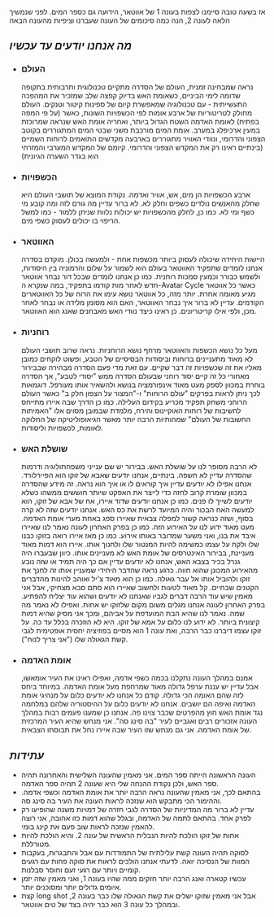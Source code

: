 אז בשעה טובה סיימנו לצפות בעונה 1 של אווטאר, הידועה גם כספר המים. לפני שנמשיך הלאה לעונה 2, הנה כמה סיכומים של העונה שעברנו וציפיות מהעונה הבאה
## *מה אנחנו יודעים עד עכשיו*

- ### העולם
	נראה שמבחינה זמנית, העולם של הסדרה מתקיים טכנולוגית ותרבותית בתקופה שדומה לימי הביניים, כשאומת האש בדיוק קפצה שלב שמזכיר את המהפכה התעשייתית - עם טכנולוגיה שמאפשרת קיום של ספינות קיטור וטנקים.
	העולם מחולק לטריטוריות של ארבע אומות לפי הכשפויות השונות, כאשר (על פי המפה בפתיח) לאומת האדמה השטח הגדול ביותר, ואחריה אומת האש שנראה שמרוכזת במעין ארכיפלג במערב. אומת המים מורכבת משני שבטי המים המתגוררים בקוטב הצפוני והדרומי, ונוודי האוויר מתגוררים בארבעה מקדשים התואמים לרוחות השמיים (בינתיים ראינו רק את המקדש הצפוני והדרומי. קיומם של המקדש המערבי והמזרחי הוא בגדר השערה הגיונית)

- ### הכשפויות
	ארבע הכשפויות הן מים, אש, אוויר ואדמה. נקודת המוצא של תושבי העולם היא שחלק מהאנשים נולדים כשפים וחלק לא. לא ברור עדיין מה גורם לזה ומה קובע מי כשף ומי לא. כמו כן, לחלק מהכשפויות יש יכולות נלוות שניתן ללמוד - כמו למשל הריפוי בו יכולים לעסוק כשפי מים.

- ### האווטאר
	היישות היחידה שיכולה לעסוק ביותר מכשפות אחת - ולמעשה בכולן. מוקדם בסדרה אנחנו לומדים שתפקיד האווטאר בעולם הוא לשמור על שלום והרמוניה בין היסודות, ולשמש כבורר וכמעין סמכות רוחנית. כמו כן אנחנו לומדים שבכל דור נבחר אווטאר חדש לאחר מות קודמו בתפקיד, במה שנקרא ה-Avatar Cycle כאשר כל אווטאר מגיע מאומה אחרת. יותר מזה, כל אווטאר נושא עימו את הרוח של כל האווטארים הקודמים.
	עדיין לא ברור איך נבחר האווטאר, האם הוא מסומן מלידה או נבחר לאחר מכן, ולפי אילו קריטריונים. כן ראינו כיצד נוודי האש מאבחנים שאנג הוא האווטאר.

- ### רוחניות
	מעל כל נושא הכשפות והאווטאר מרחף נושא הרוחניות. נראה שרוב תושבי העולם לא מאוד מתעניינים ברוחות וביסודות הבסיסיים של הטבע, ופשוט לוקחים כמובן מאליו את זה שכשפויות זה דבר שקיים. עם זאת מדי פעם הסדרה מבהירה שבבירור מאחורי כל זה קיים יסוד רוחני שבעולם הסדרה ממש "יסודי לטבע", אך הסדרה בוחרת במכוון לספק מעט מאוד אינפורמציה בנושא ולהשאיר אותו מעורפל. דוגמאות לכך ניתן לראות בפרקים "עולם הרוחות" ו-"המצור על הצפון חלק ב" כאשר העולם הרוחני משחק תפקיד מכריע בקידום העלילה. כמו כן הדרך שבה איירו מתייחס לחשיבות של רוחות האוקיינוס והירח, מלמדת שבמובן מסוים אלו "האמיתות החשובות של העולם" שמהותיות הרבה יותר מאשר הגיאופוליטיקה של החלוקה לאומות, לכשפויות וליסודות.

- ### שושלת האש
	לא הרבה מסופר לנו על שושלת האש. בבירור יש שם ענייני משפחתולוגיה ודרמות שהסדרה עדיין לא חשפה.
	בינתיים, אנחנו יודעים שאבא של זוקו הוא הפיירלורד. אנחנו אפילו לא יודעים עדיין איך קוראים לו או איך הוא נראה. זה מידע שהסדרה במכוון שומרת קרוב לחזה כדי לייצר את האפקט שיותר חוששים ממשהו כשלא יודעים לשייך לו פנים.
	כמו כן אנחנו יודעים שדוד איירו, אח של אבא של זוקו, הוא למעשה האח הבכור והיה המיועד לרשת את כס האש. אנחנו יודעים שזה לא קרה בסוף, ושזה כנראה קשור למפלה צבאית שאיירו ספג באחת מערי אומת האדמה. מעט מאוד ידוע לנו על האירוע הזה. כמו כן בפרק האחרון לעונה נאמר לנו שאיירו איבד את בנו, ואני משער שמדובר באותו אירוע. כמו כן מאז איירו רואה בזוקו כבנו שלו ולקח על עצמו כמשימה להיות המנטור שלו ולחנוך אותו. איירו הוא דמות מאוד מעניינת, בבירור האינטרסים של אומת האש לא מעניינים אותו. כיוון שבעברו היה גנרל בכיר בצבא האש, אנחנו לא יודעים עדיין אם כך היה תמיד או שזה נובע מהאירוע המכונן שהוא חווה. כרגע נראה שהדבר היחידי שמעניין אותו זה לחנך את זוקו ולהוביל אותו אל עבר גאולה. כמו כן הוא מאוד צ'יל ואוהב להינות מהדברים הקטנים שבחיים. קל מאוד לטעות ולחשוב שאיירו הוא סתם סבא מצחיקי, אבל אני מאמין שיש עוד הרבה דברים לגביו שאנחנו לא יודעים ושהוא עוד יצליח להפתיע.
	בפרק האחרון לעונה אנחנו מגלים משום מקום שלזוקו יש אחות. ואפילו לא נאמר מה שמה. נאמר לנו שהיא הבת המועדפת על אביהם, ומכך אני מסיק שהיא דמות קיצונית ביותר.
	לא ידוע לנו כלום על אמא של זוקו. היא לא הוזכרה בכלל עד כה.
	על זוקו עצמו דיברנו כבר הרבה, ואת עונה 1 הוא מסיים בפוזיציה יחסית אופטימית לגבי קשת הגאולה שלו ("אני צריך לנוח").

- ### אומת האדמה
	אמנם במהלך העונה נתקלנו בכמה כשפי אדמה, ואפילו ראינו את העיר אומאשו, אבל עדיין יש עננת ערפל גדולה מאוד שמרחפת מעל אומת האדמה. במיוחד ביחס לזה שהם האומה הכי גדולה.
	קודם כל אנחנו לא יודעים כלום על מנהיגי אומת האדמה ואיפה הם יושבים. אנחנו לא יודעים כלום על ההיסטוריה שלהם במלחמה נגד אומת האש חוץ מהפרטים שכבר צוינו פה.
	אנחנו כן שמענו פעמים רבות במהלך העונה אזכורים רבים ואגביים לעיר "בה סינג סה". אני מנחש שהיא העיר המרכזית של אומת האדמה. אני גם מנחש שזו העיר שבה איירו נחל את תבוסתו הצבאית.

## *עתידות*
- העונה הראשונה הייתה ספר המים. אני מאמין שהעונה השלישית והאחרונה תהיה ספר האש, ולכן נקודת ההנחה שלי היא שעונה 2 תהיה ספר האדמה.
- בהתאם לכך, אני מאמין שהעונה נראה הרבה יותר את אומת האדמה וכשפי אדמה. וההימור הכי מתבקש הוא שנזכה לראות העונה את העיר בה סינג סה.
- עדיין לא ברור מה המדיניות של הסדרה לגבי חזרה של דמויות משנה שהופיעו רק לפרק אחד. בהתאם לתמה של האדמה, ובגלל שהוא דמות כזו אהובה, אני רוצה להאמין שנזכה לראות שוב פעם את קינג בומי.
- אחות של זוקו הולכת להיות הנבלית הראשית של עונה 2. והיא הולכת להיות מטורללת.
- לסוקה תהיה העונה קשת עלילתית של התמודדות עם אבל והתבגרות, בעקבות המוות של הנסיכה יואה. לדעתי אנחנו הולכים לראות את סוקה פחות עם רגעים קומיים ויותר עם רגעי זעם וחוסר סבלנות.
- עכשיו קטארה ואנג הרבה יותר חזקים ממה שהיו בעונה 1, ואני מאמין שזה יזמן איומים גדולים יותר ומסוכנים יותר.
- קצת long shot אבל אני מאמין שזוקו ישלים את קשת הגאולה שלו כבר בעונה 2, ובמהלך כל עונה 3 הוא כבר יהיה בצד של טים אווטאר.